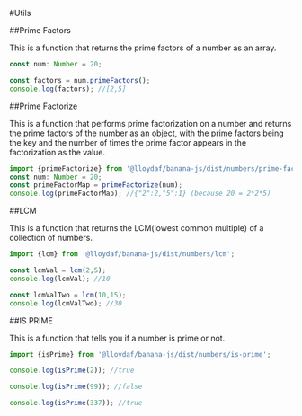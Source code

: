 #Utils

##Prime Factors

This is a function that returns the prime factors of a number as an array.

```typescript
const num: Number = 20;

const factors = num.primeFactors();
console.log(factors); //[2,5]
```

##Prime Factorize

This is a function that performs prime factorization on a number and returns the prime factors of the number as an object, with the
prime factors being the key and the number of times the prime factor appears in the factorization as the value.

```typescript
import {primeFactorize} from '@lloydaf/banana-js/dist/numbers/prime-factorize';
const num: Number = 20;
const primeFactorMap = primeFactorize(num);
console.log(primeFactorMap); //{"2":2,"5":1} (because 20 = 2*2*5)
```

##LCM

This is a function that returns the LCM(lowest common multiple) of a collection of numbers.

```typescript
import {lcm} from '@lloydaf/banana-js/dist/numbers/lcm';

const lcmVal = lcm(2,5);
console.log(lcmVal); //10

const lcmValTwo = lcm(10,15);
console.log(lcmValTwo); //30
```

##IS PRIME

This is a function that tells you if a number is prime or not.

```typescript
import {isPrime} from '@lloydaf/banana-js/dist/numbers/is-prime';

console.log(isPrime(2)); //true

console.log(isPrime(99)); //false

console.log(isPrime(337)); //true
```